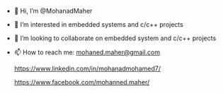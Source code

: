 - 👋 Hi, I’m @MohanadMaher
- 👀 I’m interested in embedded systems and c/c++ projects 
- 💞️ I’m looking to collaborate on embedded system and c/c++ projects
- 📫 How to reach me:
      mohaned.maher@gmail.com
     
     https://www.linkedin.com/in/mohanadmohamed7/
    
    https://www.facebook.com/mohanned.maher/

<!---
MohanadMaher/MohanadMaher is a ✨ special ✨ repository because its `README.md` (this file) appears on your GitHub profile.
You can click the Preview link to take a look at your changes.
--->
